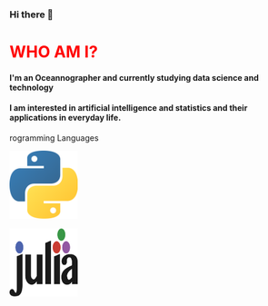 ### Hi there 👋

<h1 style="color:red"> WHO AM I? </h1>
<h4> I'm an Oceannographer and currently studying data science and technology</h4>
<h4> I am interested in artificial intelligence and statistics and their applications
in everyday life.</h4>


<p style="font-size:20">rogramming Languages</p>
<img class="python" src="python.png" alt="Python" style="width:120px; height:120px"></img>

<img class="julia" src="julia.png" alt="" style="width:120px; height:120px"></img>
